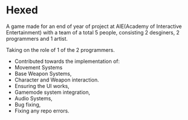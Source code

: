 # Hexed

A game made for an end of year of project at AIE(Academy of Interactive Entertainment) with a team of a total 5 people,
consisting 2 desginers, 2 programmers and 1 artist.

Taking on the role of 1 of the 2 programmers.
* Contributed towards the implementation of:
* Movement Systems
* Base Weapon Systems,
* Character and Weapon interaction.
* Ensuring the UI works,
* Gamemode system integration,
* Audio Systems, 
* Bug fixing,
* Fixing any repo errors.


